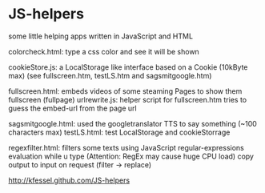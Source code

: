 JS-helpers
==========

some little helping apps written in JavaScript and HTML

colorcheck.html: type a css color and see it will be shown

cookieStore.js: a LocalStorage like interface based on a Cookie (10kByte max) (see fullscreen.htm, testLS.htm and sagsmitgoogle.htm)

fullscreen.html: embeds videos of some steaming Pages to show them fullscreen (fullpage)
urlrewrite.js: helper script for fullscreen.htm tries to guess the embed-url from the page url

sagsmitgoogle.html: used the googletranslator TTS to say something (~100 characters max)
testLS.html: test LocalStorage and cookieStorrage

regexfilter.html: filters some texts using JavaScript regular-expressions
    evaluation while u type (Attention: RegEx may cause huge CPU load)
    copy output to input on request (filter -> replace)

http://kfessel.github.com/JS-helpers
